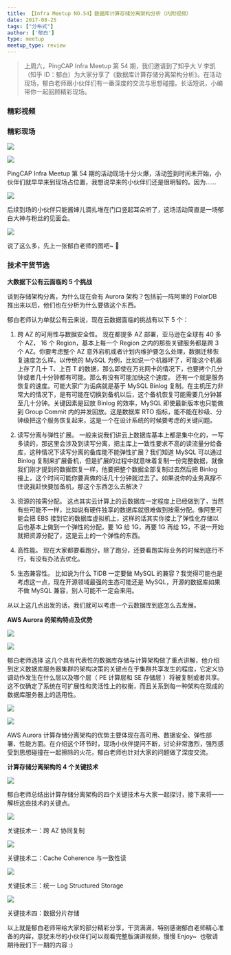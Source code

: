 ```yaml
---
title: 【Infra Meetup NO.54】数据库计算存储分离架构分析（内附视频）
date: 2017-08-25
tags: ["分布式"]
author: ['郁白']
type: meetup
meetup_type: review
---
```



> 上周六，PingCAP Infra Meetup 第 54 期，我们邀请到了知乎大 V 李凯（知乎 ID：郁白）为大家分享了《数据库计算存储分离架构分析》。在活动现场，郁白老师跟小伙伴们有一番深度的交流与思想碰撞。长话短说，小编带你一起回顾精彩现场。



### 精彩视频


### 精彩现场


![](./media/meetup-ac1b120401c2724a21b08c80d5b784bd.jpeg)

![](./media/meetup-7252c0037e922472dc87b581f0970c70.jpeg)

PingCAP Infra Meetup 第 54 期的活动现场十分火爆，活动签到时间未开始，小伙伴们就早早来到现场占位置，我想说早来的小伙伴们还是很明智的。因为......

![](./media/meetup-795b8d5bbc1e11e487877004b17d7c2d.jpeg)

后续到场的小伙伴只能酱婶儿滴扎堆在门口竖起耳朵听了，这场活动简直是一场郁白大神与粉丝的见面会。

![](./media/meetup-048a25b7d7d1d9929823412072b82d98.jpeg)

说了这么多，先上一张郁白老师的图吧~ 🙂



### 技术干货节选


**大数据下公有云面临的 5 个挑战**


谈到存储架构分离，为什么现在会有 Aurora 架构？包括前一阵阿里的 PolarDB 推出来以后，他们也在分析为什么要做这个东西。

郁白老师认为单就公有云来说，现在云数据面临的挑战有以下 5 个：


1. 跨 AZ 的可用性与数据安全性。 现在都提多 AZ 部署，亚马逊在全球有 40 多个 AZ，
16 个 Region，基本上每一个 Region 之内的那些关键服务都是跨 3 个 AZ。你要考虑整个 AZ 意外宕机或者计划内维护要怎么处理，数据迁移恢复速度怎么样。以传统的 MySQL 为例，比如说一个机器坏了，可能这个机器上存了几十 T、上百 T 的数据，那么即使在万兆网卡的情况下，也要拷个几分钟或者几十分钟都有可能。那么有没有可能加快这个速度。
还有一个就是服务恢复的速度。可能大家广为诟病就是基于 MySQL Binlog 复制。在主机压力非常大的情况下，是有可能在切换到备机以后，这个备机恢复可能需要几分钟甚至几十分钟。关键因素是回放 Binlog 的效率，MySQL 即使最新版本也只能做到 Group Commit 内的并发回放。这是数据库 RTO 指标，能不能在秒级、分钟级把这个服务恢复起来，这是一个在设计系统的时候要考虑的关键问题。

2. 读写分离与弹性扩展。 一般来说我们讲云上数据库基本上都是集中化的，一写多读的，那这里会涉及到读写分离，把主库上一致性要求不高的读流量分给备库，这种情况下读写分离的备库能不能弹性扩展？我们知道 MySQL 可以通过 Binlog 复制来扩展备机，但是扩展的过程中就意味着复制一份完整数据，就像我们刚才提到的数据恢复一样，他要把整个数据全部复制过去然后把 Binlog 接上，这个时间可能你要真做的话几十分钟就过去了。如果说你的业务真撑不住说我赶快要加备机，那这个东西怎么去解决？


3. 资源的按需分配。 这点其实云计算上的云数据库一定程度上已经做到了，当然有些可能不一样，比如说有硬件独享的数据库就很难做到按需分配。像阿里可能会把 EBS 接到它的数据库虚拟机上，这样的话其实你接上了弹性化存储以后也基本上做到一个弹性的分配，要 1G 给 1G，再要 1G 再给 1G，不说一开始就把资源分配了，这是云上的一个弹性的东西。


4. 高性能。 现在大家都要看跑分，除了跑分，还要看跑实际业务的时候到底行不行，有没有办法去优化。


5. 生态兼容性。 比如说为什么 TiDB 一定要做 MySQL 的兼容？我觉得可能也是考虑这一点，现在开源领域最强的生态可能还是 MySQL，开源的数据库如果不做 MySQL 兼容，别人可能不一定会来用。

从以上这几点出发的话，我们就可以考虑一个云数据库到底怎么去发展。


**AWS Aurora 的架构特点及优势**

![](./media/meetup-b46a4588840defb69c531fc016706a59.png)

![](./media/meetup-df431101b330445742e9b3711c47ecb6.png)

郁白老师选择 这几个具有代表性的数据库存储与计算架构做了重点讲解，他介绍到定义数据库服务器集群的架构决策的关键点在于集群共享发生的程度，它定义协调动作发生在什么层以及哪个层（ PE 计算层和 SE 存储层 ）将被复制或者共享。这不仅确定了系统在可扩展性和灵活性上的权衡，而且关系到每一种架构在现成的数据库服务器上的适用性。

![](./media/meetup-5ae93e2c6919e3c80d47cb768bbfd081.png)

![](./media/meetup-b6b39169d8bc46b9c6f5d73ea3eddaac.png)

AWS Aurora 计算存储分离架构的优势主要体现在高可用、数据安全、弹性部署、性能方面。在介绍这个环节时，现场小伙伴提问不断，讨论非常激烈，强烈感受到思想碰撞在一起擦除的火花，郁白老师也针对大家的问题做了深度交流。


**计算存储分离架构的 4 个关键技术**


![](./media/meetup-ae1d0dbd150df3698bd994b41575abed.png)

郁白老师总结出计算存储分离架构的四个关键技术与大家一起探讨，接下来将一一解析这些技术的关键点。

![](./media/meetup-4242442672eb061fad0b27926d03fd71.png)

关键技术一：跨 AZ 协同复制

![](./media/meetup-50ddceaed89fc3b1d51d6dff31442afc.png)

关键技术二：Cache Coherence 与一致性读

![](./media/meetup-7a9d9bc77f70ce2baf4820468ad16f17.png)

关键技术三：统一 Log Structured Storage

![](./media/meetup-2588229a267f48aeabfd73dd64c9bb78.png)

关键技术四：数据分片存储

以上就是郁白老师带给大家的部分精彩分享，干货满满，特别感谢郁白老师精心准备的内容，意犹未尽的小伙伴们可以观看完整版演讲视频，慢慢 Enjoy~  也敬请期待我们下一期的内容 :)

